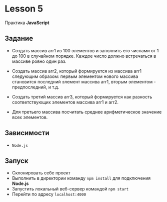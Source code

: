 # Lesson 5
Практика **JavaScript**

## Задание
* Создать массив arr1 из 100 элементов и заполнить его числами от 1 до 100 в случайном порядке. Каждое число должно встречаться в массиве ровно один раз.

* Создать массив arr2, который формируется из массива arr1 следующим образом:
первым элементом нового массива становится последний элемент массива arr1, вторым элементом - предпоследний, и т.д.

* Создать третий  массив arr3, который формируется как разность соответствующих элементов массива arr1 и arr2.

* Для третьего массива посчитать среднее арифметическое значение всех элементов.

## Зависимости
* `Node.js`

## Запуск
* Склонировать себе проект
* Выполнить в директории команду `npm install` для подключения **Node.js**
* Запустить локальный веб-сервер командой `npm start`
* Перейти по адресу `localhost:4000`
